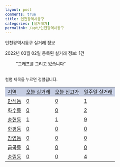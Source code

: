 ```yaml
---
layout: post
comments: true
title: 인천광역시동구
categories: [실거래가]
permalink: /apt/인천광역시동구
---
```


인천광역시동구 실거래 정보

2022년 03월 02일 등록된 실거래 정보: 1건

<!--<script async src="https://pagead2.googlesyndication.com/pagead/js/adsbygoogle.js?client=ca-pub-3485438051770037"
 crossorigin="anonymous"></script>-->

<script type="text/javascript">
  google.charts.load('current', {'packages':['corechart']});
  google.charts.setOnLoadCallback(drawChart);

  function drawChart() {
    var data = google.visualization.arrayToDataTable([['거래일', '매매', '전월세', '전매'], ['21-01', 5, 0, 0], ['21-02', 106, 36, 0], ['21-03', 185, 46, 14], ['21-04', 139, 32, 14], ['21-05', 141, 40, 19], ['21-06', 132, 53, 6], ['21-07', 110, 51, 4], ['21-08', 89, 56, 3], ['21-09', 61, 41, 0], ['21-10', 50, 39, 0], ['21-11', 43, 43, 0], ['21-12', 34, 31, 0], ['22-01', 27, 39, 0], ['22-02', 13, 32, 0]]);

    var options = {
      title: '최근 1년간 유형별 거래량 추이',
      legend: { position: 'bottom' }
    };

    setTimeout(function() {
        var chart = new google.visualization.LineChart(document.getElementById('columnchart_material'));
        chart.draw(data, (options));
        document.getElementById('loading').style.display = 'none';
        var dayLabel = (new Date()).getDay();
        if (dayLabel < 2) {
            sorttable.innerSortFunction.apply(document.getElementById('week'), []);
            sorttable.innerSortFunction.apply(document.getElementById('week'), []);        
        }
        else {
            sorttable.innerSortFunction.apply(document.getElementById('today'), []);
            sorttable.innerSortFunction.apply(document.getElementById('today'), []);
        }
    }, 200);

  }
</script>

<div id="loading" style="z-index:20; display: block; margin-left: 35px">"그래프를 그리고 있습니다"</div>
<div id="columnchart_material" style="width: 95%; margin-left: -35px; display: block"></div>
<!--<div style="width: 95%; margin-left: -35px; display: block">
      <script async src="https://pagead2.googlesyndication.com/pagead/js/adsbygoogle.js?client=ca-pub-3485438051770037"
          crossorigin="anonymous"></script>
      <ins class="adsbygoogle"
          style="display:block"
          data-ad-format="fluid"
          data-ad-layout-key="-fb+5w+4e-db+86"
          data-ad-client="ca-pub-3485438051770037"
          data-ad-slot="1827090281"></ins>
      <script>
          (adsbygoogle = window.adsbygoogle || []).push({});
      </script>
</div>-->
<br>

<font size='small' style='font-size: small;'>컬럼 제목을 누르면 정렬됩니다.</font>
<table class="sortable">
  <tr style='background-color: rgba(114, 132, 186,0.4);'>
    <td id="region"><a href="#">지역</a></td>
    <td id="today"><a href="#">오늘 실거래</a></td>
    <td id="today_new"><a href="#">오늘 신고가</a></td>
    <td id="week"><a href="#">일주일 실거래</a></td>
  </tr>

  
  <tr class="item">
    <td><a href="인천광역시동구만석동">만석동</a></td>
    <td><a href="인천광역시동구만석동">0</a></td>
    <td><a href="인천광역시동구만석동">0</a></td>
    <td><a href="인천광역시동구만석동">1</a></td>
  </tr>
    

  <tr class="item">
    <td><a href="인천광역시동구화수동">화수동</a></td>
    <td><a href="인천광역시동구화수동">0</a></td>
    <td><a href="인천광역시동구화수동">0</a></td>
    <td><a href="인천광역시동구화수동">2</a></td>
  </tr>
    

  <tr class="item">
    <td><a href="인천광역시동구송현동">송현동</a></td>
    <td><a href="인천광역시동구송현동">1</a></td>
    <td><a href="인천광역시동구송현동">1</a></td>
    <td><a href="인천광역시동구송현동">9</a></td>
  </tr>
    

  <tr class="item">
    <td><a href="인천광역시동구화평동">화평동</a></td>
    <td><a href="인천광역시동구화평동">0</a></td>
    <td><a href="인천광역시동구화평동">0</a></td>
    <td><a href="인천광역시동구화평동">0</a></td>
  </tr>
    

  <tr class="item">
    <td><a href="인천광역시동구창영동">창영동</a></td>
    <td><a href="인천광역시동구창영동">0</a></td>
    <td><a href="인천광역시동구창영동">0</a></td>
    <td><a href="인천광역시동구창영동">0</a></td>
  </tr>
    

  <tr class="item">
    <td><a href="인천광역시동구금곡동">금곡동</a></td>
    <td><a href="인천광역시동구금곡동">0</a></td>
    <td><a href="인천광역시동구금곡동">0</a></td>
    <td><a href="인천광역시동구금곡동">0</a></td>
  </tr>
    

  <tr class="item">
    <td><a href="인천광역시동구송림동">송림동</a></td>
    <td><a href="인천광역시동구송림동">0</a></td>
    <td><a href="인천광역시동구송림동">0</a></td>
    <td><a href="인천광역시동구송림동">4</a></td>
  </tr>
    


</table>


    